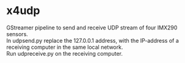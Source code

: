 # x4udp

GStreamer pipeline to send and receive UDP stream of four IMX290 sensors. \
In udpsend.py replace the 127.0.0.1 address, with the IP-address of a receiving computer in the same local network. \
Run udpreceive.py on the receiving computer.
